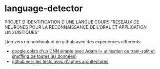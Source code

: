 # language-detector
PROJET D'IDENTIFICATION D’UNE LANGUE
COURS “RÉSEAUX DE NEURONES POUR LA RECONNAISSANCE DE L’ORAL ET APPLICATION LINGUISTIQUES”

Lien vers un notebook et un github avec des experiences differents:
- [google colab d'un CNN simple avec Adam (+ utilisation de train-split et shuffling de toutes les données)](https://colab.research.google.com/drive/1C_P1-1gFKuCZCytDUOmkmxrg_y3iw7Ln?usp=sharing)
- [github vers les tests avec d'autres architectures](https://github.com/ShNineb/CNN)
